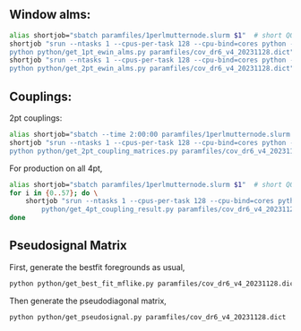 
## Window alms:
```bash
alias shortjob="sbatch paramfiles/1perlmutternode.slurm $1"  # short QOS
shortjob "srun --ntasks 1 --cpus-per-task 128 --cpu-bind=cores python -u \
python python/get_1pt_ewin_alms.py paramfiles/cov_dr6_v4_20231128.dict"
shortjob "srun --ntasks 1 --cpus-per-task 128 --cpu-bind=cores python -u \
python python/get_2pt_ewin_alms.py paramfiles/cov_dr6_v4_20231128.dict"
```

## Couplings:
2pt couplings:
```bash
alias shortjob="sbatch --time 2:00:00 paramfiles/1perlmutternode.slurm $1"  # short QOS
shortjob "srun --ntasks 1 --cpus-per-task 128 --cpu-bind=cores python -u \
python python/get_2pt_coupling_matrices.py paramfiles/cov_dr6_v4_20231128.dict"
```

For production on all 4pt,
```bash
alias shortjob="sbatch paramfiles/1perlmutternode.slurm $1"  # short QOS
for i in {0..57}; do \
    shortjob "srun --ntasks 1 --cpus-per-task 128 --cpu-bind=cores python -u \
        python/get_4pt_coupling_result.py paramfiles/cov_dr6_v4_20231128.dict $((50*i)) $((50*i+50))"
done
```

## Pseudosignal Matrix

First, generate the bestfit foregrounds as usual,
```bash
python python/get_best_fit_mflike.py paramfiles/cov_dr6_v4_20231128.dict 
```

Then generate the pseudodiagonal matrix,
```bash
python python/get_pseudosignal.py paramfiles/cov_dr6_v4_20231128.dict
```
